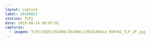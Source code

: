 ```yaml
---
layout: capture
label: 20190813
station: TLP2
date: 2019-08-14 09:07:02
capturas:
  - imagem: TLP2/2019/201908/20190813/M20190814_090702_TLP_2P.jpg
---
```


